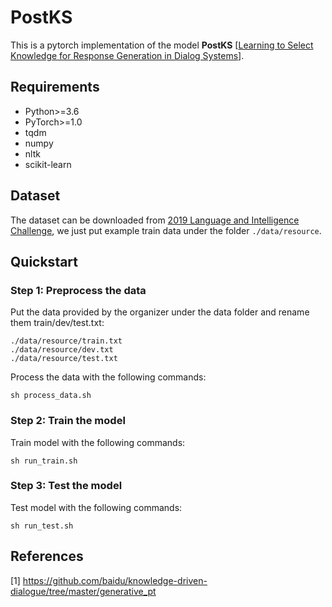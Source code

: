 PostKS
=============================

This is a pytorch implementation of the model **PostKS** [[Learning to Select Knowledge for Response Generation in Dialog Systems](https://arxiv.org/pdf/1902.04911.pdf)].

## Requirements

* Python>=3.6
* PyTorch>=1.0
* tqdm
* numpy
* nltk
* scikit-learn

## Dataset

The dataset can be downloaded from [2019 Language and Intelligence Challenge](http://lic2019.ccf.org.cn/talk), we just put example train data under the folder ```./data/resource```.

## Quickstart

### Step 1: Preprocess the data

Put the data provided by the organizer under the data folder and rename them  train/dev/test.txt: 
```
./data/resource/train.txt
./data/resource/dev.txt
./data/resource/test.txt
```

Process the data with the following commands:
```
sh process_data.sh
```

### Step 2: Train the model

Train model with the following commands:

```
sh run_train.sh
```

### Step 3: Test the model

Test model with the following commands:

```
sh run_test.sh
```

## References
[1] https://github.com/baidu/knowledge-driven-dialogue/tree/master/generative_pt